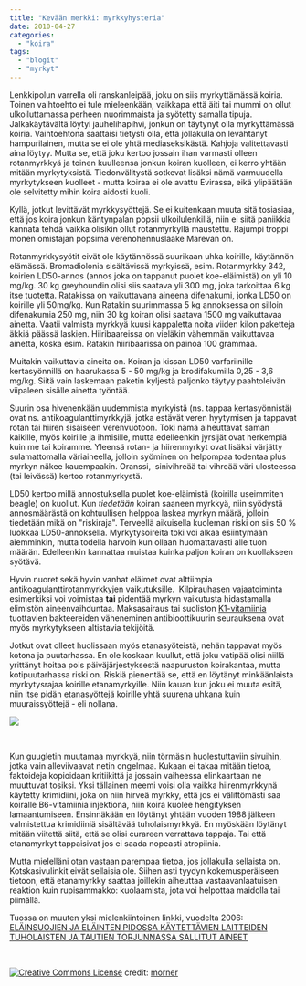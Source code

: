 ```yaml
---
title: "Kevään merkki: myrkkyhysteria"
date: 2010-04-27
categories: 
  - "koira"
tags: 
  - "blogit"
  - "myrkyt"
---
```


Lenkkipolun varrella oli ranskanleipää, joku on siis myrkyttämässä koiria. Toinen vaihtoehto ei tule mieleenkään, vaikkapa että äiti tai mummi on ollut ulkoiluttamassa perheen nuorimmaista ja syötetty samalla tipuja. Jalkakäytävältä löytyi jauhelihapihvi, jonkun on täytynyt olla myrkyttämässä koiria. Vaihtoehtona saattaisi tietysti olla, että jollakulla on levähtänyt hampurilainen, mutta se ei ole yhtä mediaseksikästä. Kahjoja valitettavasti aina löytyy. Mutta se, että joku kertoo jossain ihan varmasti olleen rotanmyrkkyä ja toinen kuulleensa jonkun koiran kuolleen, ei kerro yhtään mitään myrkytyksistä. Tiedonvälitystä sotkevat lisäksi nämä varmuudella myrkytykseen kuolleet - mutta koiraa ei ole avattu Evirassa, eikä ylipäätään ole selvitetty mihin koira aidosti kuoli.

<!--more-->

Kyllä, jotkut levittävät myrkkysyöttejä. Se ei kuitenkaan muuta sitä tosiasiaa, että jos koira jonkun käntynpalan popsii ulkoilulenkillä, niin ei siitä paniikkia kannata tehdä vaikka olisikin ollut rotanmyrkyllä maustettu. Rajumpi troppi monen omistajan popsima verenohennuslääke Marevan on.

Rotanmyrkkysyötit eivät ole käytännössä suurikaan uhka koirille, käytännön elämässä. Bromadiolonia sisältävissä myrkyissä, esim. Rotanmyrkky 342, koirien LD50\-annos (annos joka on tappanut puolet koe-eläimistä) on yli 10 mg/kg. 30 kg greyhoundin olisi siis saatava yli 300 mg, joka tarkoittaa 6 kg itse tuotetta. Ratakissa on vaikuttavana aineena difenakumi, jonka LD50 on koirille yli 50mg/kg. Kun Ratakin suurimmassa 5 kg annoksessa on silloin difenakumia 250 mg, niin 30 kg koiran olisi saatava 1500 mg vaikuttavaa ainetta. Vaatii valmista myrkkyä kuusi kappaletta noita viiden kilon paketteja äkkiä päässä laskien. Hiiribaareissa on vieläkin vähemmän vaikuttavaa ainetta, koska esim. Ratakin hiiribaarissa on painoa 100 grammaa.

Muitakin vaikuttavia aineita on. Koiran ja kissan LD50 varfariinille kertasyönnillä on haarukassa 5 - 50 mg/kg ja brodifakumilla 0,25 - 3,6 mg/kg. Siitä vain laskemaan paketin kyljestä paljonko täytyy paahtoleivän viipaleen sisälle ainetta työntää.

Suurin osa hivenenkään uudemmista myrkyistä (ns. tappaa kertasyönnistä) ovat ns. antikoagulanttimyrkkyjä, jotka estävät veren hyytymisen ja tappavat rotan tai hiiren sisäiseen verenvuotoon. Toki nämä aiheuttavat saman kaikille, myös koirille ja ihmisille, mutta edelleenkin jyrsijät ovat herkempiä kuin me tai koiramme. Yleensä rotan- ja hiirenmyrkyt ovat lisäksi värjätty sulamattomalla väriaineella, jolloin syöminen on helpompaa todentaa plus myrkyn näkee kauempaakin. Oranssi,  sinivihreää tai vihreää väri ulosteessa (tai leivässä) kertoo rotanmyrkystä.

LD50 kertoo millä annostuksella puolet koe-eläimistä (koirilla useimmiten beagle) on kuollut. Kun _tiedetään_ koiran saaneen myrkkyä, niin syödystä annosmäärästä on kohtuullisen helppoa laskea myrkyn määrä, jolloin tiedetään mikä on "riskiraja". Terveellä aikuisella kuoleman riski on siis 50 % luokkaa LD50\-annoksella. Myrkytysoireita toki voi alkaa esiintymään aiemminkin, mutta todella harvoin kun ollaan huomattavasti alle tuon määrän. Edelleenkin kannattaa muistaa kuinka paljon koiran on kuollakseen syötävä.

Hyvin nuoret sekä hyvin vanhat eläimet ovat alttiimpia antikoagulanttirotanmyrkkyjen vaikutuksille.  Kilpirauhasen vajaatoiminta esimerkiksi voi voimistaa **tai** pidentää myrkyn vaikutusta hidastamalla elimistön aineenvaihduntaa. Maksasairaus tai suoliston [K1\-vitamiinia](https://www.katiska.eu/tieto/koira-tarve-vitamiini/k-vitamiini/) tuottavien bakteereiden väheneminen antibioottikuurin seurauksena ovat myös myrkytykseen altistavia tekijöitä.

Jotkut ovat olleet huolissaan myös etanasyöteistä, nehän tappavat myös kotona ja puutarhassa. En ole koskaan kuullut, että joku vatipää olisi niillä yrittänyt hoitaa pois päiväjärjestyksestä naapuruston koirakantaa, mutta kotipuutarhassa riski on. Riskiä pienentää se, että en löytänyt minkäänlaista myrkytysrajaa koirille etanamyrkyille. Niin kauan kun joku ei muuta esitä, niin itse pidän etanasyöttejä koirille yhtä suurena uhkana kuin muuraissyöttejä - eli nollana.

![](images/divide.png)

 

Kun guugletin muutamaa myrkkyä, niin törmäsin huolestuttaviin sivuihin, jotka vain alleviivaavat netin ongelmaa. Kukaan ei takaa mitään tietoa, faktoideja kopioidaan kritiikittä ja jossain vaiheessa elinkaartaan ne muuttuvat tosiksi. Yksi tällainen meemi voisi olla vaikka hiirenmyrkkynä käytetty krimidiini, joka on niin hirveä myrkky, että jos ei välittömästi saa koiralle B6\-vitamiinia injektiona, niin koira kuolee hengityksen lamaantumiseen. Ensinnäkään en löytänyt yhtään vuoden 1988 jälkeen valmistettua krimidiiniä sisältävää tuholaismyrkkyä. En myöskään löytänyt mitään viitettä siitä, että se olisi curareen verrattava tappaja. Tai että etanamyrkyt tappaisivat jos ei saada nopeasti atropiinia.

Mutta mielelläni otan vastaan parempaa tietoa, jos jollakulla sellaista on. Kotskasivulinkit eivät sellaisia ole. Siihen asti tyydyn kokemusperäiseen tietoon, että etanamyrkky saattaa joillekin aiheuttaa vastaavanlaatuisen reaktion kuin rupisammakko: kuolaamista, jota voi helpottaa maidolla tai piimällä.

Tuossa on muuten yksi mielenkiintoinen linkki, vuodelta 2006: [ELÄINSUOJIEN JA ELÄINTEN PIDOSSA KÄYTETTÄVIEN LAITTEIDEN TUHOLAISTEN JA TAUTIEN TORJUNNASSA SALLITUT AINEET](http://www.evira.fi/attachments/kasvintuotanto_ja_rehut/luomu/luomu_ohjeita/ksaineet_elain3001.pdf)

 

 [![Creative Commons License](images/cc.png)](https://creativecommons.org/licenses/by-nc-sa/2.0/ "Attribution-NonCommercial-ShareAlike License") credit: [morner](https://www.flickr.com/photos/33195950@N00/4970859135/ "morner")

